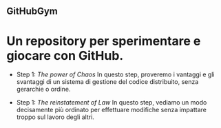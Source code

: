 ## GitHubGym

# Un repository per sperimentare e giocare con GitHub.

* Step 1: _The power of Chaos_
In questo step, proveremo i vantaggi e gli svantaggi di un sistema di gestione del codice distribuito, senza gerarchie o ordine. 

* Step 1: _The reinstatement of Law_
In questo step, vediamo un modo decisamente più ordinato per effettuare modifiche senza impattare troppo sul lavoro degli altri. 
